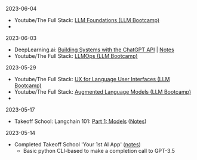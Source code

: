 

2023-06-04
- Youtube/The Full Stack: [LLM Foundations (LLM Bootcamp)](https://www.youtube.com/watch?v=MyFrMFab6bo&t=373s)
- 

2023-06-03
- DeepLearning.ai: [Building Systems with the ChatGPT API](https://learn.deeplearning.ai/chatgpt-building-system/lesson/1/introduction) | [Notes](https://github.com/dudgeon/prompt-notes/blob/main/courses/Building%20Systems%20with%20the%20ChatGPT%20API.md)
- Youtube/The Full Stack: [LLMOps (LLM Bootcamp)](https://youtu.be/Fquj2u7ay40)

2023-05-29
- Youtube/The Full Stack: [UX for Language User Interfaces (LLM Bootcamp)](https://youtu.be/l5mG4z343qg)
- Youtube/The Full Stack: [Augmented Language Models (LLM Bootcamp)](https://youtu.be/YdeuQhlHmCA)
- 

2023-05-17
- Takeoff School: Langchain 101: [Part 1: Models]() ([Notes]())

2023-05-14
- Completed Takeoff School 'Your 1st AI App' ([notes](https://github.com/dudgeon/prompt-notes/blob/main/tutorials/Takeoff%20School%20-%20Building%20your%201st%20AI%20App.md))
	- Basic python CLI-based to make a completion call to GPT-3.5